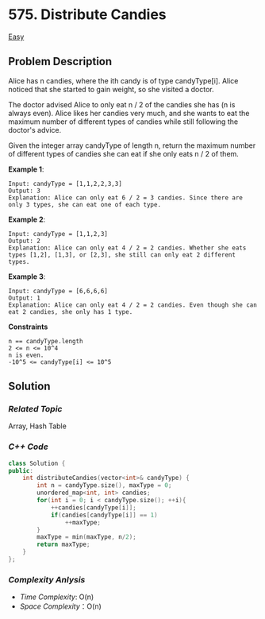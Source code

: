 # 575. Distribute Candies
[Easy](https://leetcode.com/problems/distribute-candies/description/)

## Problem Description

Alice has n candies, where the ith candy is of type candyType[i]. Alice noticed that she started to gain weight, so she visited a doctor.

The doctor advised Alice to only eat n / 2 of the candies she has (n is always even). Alice likes her candies very much, and she wants to eat the maximum number of different types of candies while still following the doctor's advice.

Given the integer array candyType of length n, return the maximum number of different types of candies she can eat if she only eats n / 2 of them.

**Example 1**:
```
Input: candyType = [1,1,2,2,3,3]
Output: 3
Explanation: Alice can only eat 6 / 2 = 3 candies. Since there are only 3 types, she can eat one of each type.
```
**Example 2**:
```
Input: candyType = [1,1,2,3]
Output: 2
Explanation: Alice can only eat 4 / 2 = 2 candies. Whether she eats types [1,2], [1,3], or [2,3], she still can only eat 2 different types.
```
**Example 3**:
```
Input: candyType = [6,6,6,6]
Output: 1
Explanation: Alice can only eat 4 / 2 = 2 candies. Even though she can eat 2 candies, she only has 1 type.
```

**Constraints**
```
n == candyType.length
2 <= n <= 10^4
n is even.
-10^5 <= candyType[i] <= 10^5
```

## Solution

### _Related Topic_
   Array, Hash Table

### _C++ Code_
```cpp
class Solution {
public:
    int distributeCandies(vector<int>& candyType) {
        int n = candyType.size(), maxType = 0;
        unordered_map<int, int> candies;
        for(int i = 0; i < candyType.size(); ++i){
            ++candies[candyType[i]];
            if(candies[candyType[i]] == 1)
                ++maxType;
        }
        maxType = min(maxType, n/2);
        return maxType;
    }
};
```

### _Complexity Anlysis_
- _Time Complexity_: O(n)
- _Space Complexity_：O(n)
